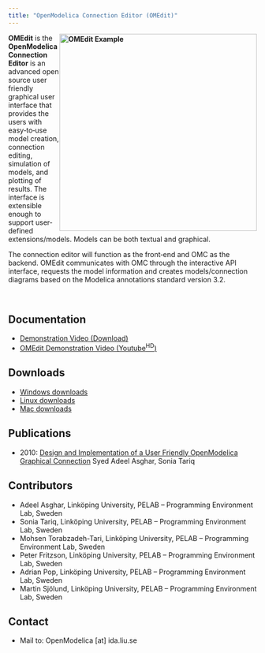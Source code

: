 ```yaml
---
title: "OpenModelica Connection Editor (OMEdit)"
---
```

<p><strong><a title="OMEdit Example" href="/images/ModelicaTools/omeditexample.png" target="_blank"><img style="float: right; border: 0;" src="/images/ModelicaTools/omeditexample.png" alt="OMEdit Example" width="400" border="0" /></a>OMEdit</strong> is the <strong>OpenModelica Connection Editor</strong> is an advanced open source user friendly graphical user interface that provides the users with easy‐to‐use model creation, connection editing, simulation of models, and plotting of results. The interface is extensible enough to support user‐defined extensions/models. Models can be both textual and graphical.</p>
<p>The connection editor will function as the front‐end and OMC as the backend. OMEdit communicates with OMC through the interactive API interface, requests the model information and creates models/connection diagrams based on the Modelica annotations standard version 3.2.</p>
<p>&nbsp;</p>
<h2>Documentation</h2>
<ul>
<li><a title="OMEdit Demo Download" href="/images/ModelicaTools/omeditMovie.wmv" target="_blank">Demonstration Video (Download)</a></li>
<li><a title="OMEdit Demo High Definition" href="http://www.youtube.com/watch?v=1Ke7KNipPds&amp;hd=1" target="_blank" rel="noopener">OMEdit Demonstration Video (Youtube<sup>HD</sup>)</a></li>
</ul>
<h2>Downloads</h2>
<ul>
<li><a href="/download/download-windows">Windows downloads</a></li>
<li><a href="/download/download-linux">Linux downloads</a></li>
<li><a href="/download/download-mac">Mac downloads</a></li>
</ul>
<h2>Publications</h2>
<ul>
<li>2010: <a title="OMEdit Thesis Report" href="http://liu.diva-portal.org/smash/record.jsf?searchId=2&amp;pid=diva2:399755" target="_blank" rel="noopener">Design and Implementation of a User Friendly OpenModelica Graphical Connection</a> Syed Adeel Asghar, Sonia Tariq</li>
</ul>
<h2>Contributors</h2>
<ul>
<li>Adeel Asghar, Linköping University, PELAB – Programming Environment Lab, Sweden</li>
<li>Sonia Tariq, Linköping University, PELAB – Programming Environment Lab, Sweden</li>
<li>Mohsen Torabzadeh-Tari, Linköping University, PELAB – Programming Environment Lab, Sweden</li>
<li>Peter Fritzson, Linköping University, PELAB – Programming Environment Lab, Sweden</li>
<li>Adrian Pop, Linköping University, PELAB – Programming Environment Lab, Sweden</li>
<li>Martin Sjölund, Linköping University, PELAB – Programming Environment Lab, Sweden</li>
</ul>
<h2>Contact</h2>
<ul>
<li>Mail to: OpenModelica [at] ida.liu.se</li>
</ul>
<p>&nbsp;</p>